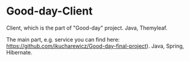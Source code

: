 # Good-day-Client

Client, which is the part of "Good-day" project. 
Java, Themyleaf.

The main part, e.g. service you can find here: https://github.com/ikucharewicz/Good-day-final-project).
Java, Spring, Hibernate. 
